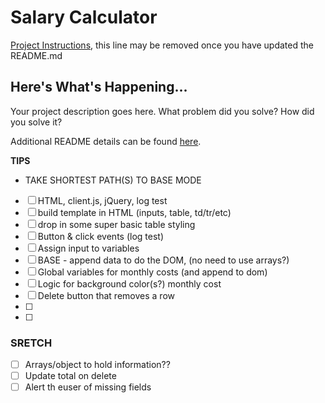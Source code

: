  # Salary Calculator

[Project Instructions](./INSTRUCTIONS.md), this line may be removed once you have updated the README.md

## Here's What's Happening...

Your project description goes here. What problem did you solve? How did you solve it?

Additional README details can be found [here](https://github.com/PrimeAcademy/readme-template/blob/master/README.md).

**TIPS**
- TAKE SHORTEST PATH(S) TO BASE MODE

- [ ] HTML, client.js, jQuery, log test
- [ ] build template in HTML (inputs, table, td/tr/etc)
- [ ] drop in some super basic table styling
- [ ] Button & click events (log test)
- [ ] Assign input to  variables
- [ ] BASE - append data to do the DOM, (no need to use arrays?)  
- [ ] Global variables for monthly costs (and append to dom)
- [ ] Logic for background color(s?) monthly cost 
- [ ] Delete button that removes a row
- [ ] 
- [ ] 



### SRETCH

- [ ] Arrays/object to hold information??
- [ ] Update total on delete
- [ ] Alert th euser of missing fields